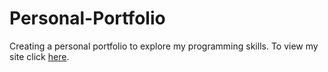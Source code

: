 # Personal-Portfolio
Creating a personal portfolio to explore my programming skills. To view my site click [here](https://alfej7786.github.io/Personal-Portfolio/).
